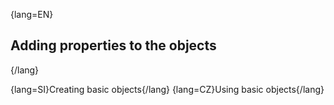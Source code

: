 {lang=EN}
## Adding properties to the objects
{/lang}

{lang=SI}Creating basic objects{/lang}
{lang=CZ}Using basic objects{/lang}
